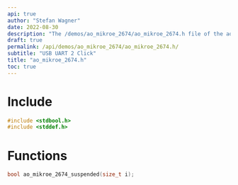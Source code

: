 ```yaml
---
api: true
author: "Stefan Wagner"
date: 2022-08-30
description: "The /demos/ao_mikroe_2674/ao_mikroe_2674.h file of the ao real-time operating system."
draft: true
permalink: /api/demos/ao_mikroe_2674/ao_mikroe_2674.h/
subtitle: "USB UART 2 Click"
title: "ao_mikroe_2674.h"
toc: true
---
```


# Include

```c
#include <stdbool.h>
#include <stddef.h>
```

# Functions

```c
bool ao_mikroe_2674_suspended(size_t i);
```

